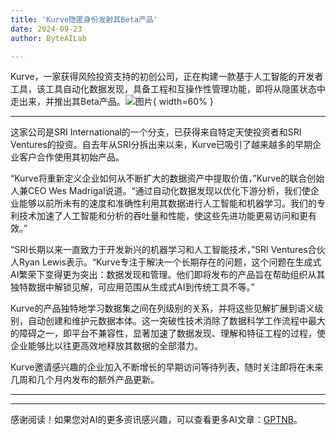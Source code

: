 ```yaml
---
title: 'Kurve隐匿身份发射其Beta产品'
date: 2024-09-23
author: ByteAILab

---
```


Kurve，一家获得风险投资支持的初创公司，正在构建一款基于人工智能的开发者工具，该工具自动化数据发现，具备工程和互操作性管理功能，即将从隐匿状态中走出来，并推出其Beta产品。![图片](https://ai-techpark.com/wp-content/uploads/2024/09/Kurve-e-960x540.jpg){ width=60% }

---
这家公司是SRI International的一个分支，已获得来自特定天使投资者和SRI Ventures的投资。自去年从SRI分拆出来以来，Kurve已吸引了越来越多的早期企业客户合作使用其初始产品。

“Kurve将重新定义企业如何从不断扩大的数据资产中提取价值，”Kurve的联合创始人兼CEO Wes Madrigal说道。“通过自动化数据发现以优化下游分析，我们使企业能够以前所未有的速度和准确性利用其数据进行人工智能和机器学习。我们的专利技术加速了人工智能和分析的吞吐量和性能，使这些先进功能更易访问和更有效。”

“SRI长期以来一直致力于开发新兴的机器学习和人工智能技术，”SRI Ventures合伙人Ryan Lewis表示。“Kurve专注于解决一个长期存在的问题，这个问题在生成式AI繁荣下变得更为突出：数据发现和管理。他们即将发布的产品旨在帮助组织从其独特数据中解锁见解，可应用范围从生成式AI到传统工具不等。”

Kurve的产品独特地学习数据集之间在列级别的关系，并将这些见解扩展到语义级别，自动创建和维护元数据本体。这一突破性技术消除了数据科学工作流程中最大的障碍之一，即平台不兼容性，显著加速了数据发现、理解和特征工程的过程，使企业能够比以往更高效地释放其数据的全部潜力。

Kurve邀请感兴趣的企业加入不断增长的早期访问等待列表，随时关注即将在未来几周和几个月内发布的额外产品更新。 

---
---
感谢阅读！如果您对AI的更多资讯感兴趣，可以查看更多AI文章：[GPTNB](https://gptnb.com)。
